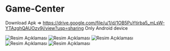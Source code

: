 # Game-Center

Download Apk => https://drive.google.com/file/u/1/d/1OB5PuYtirba5_mLsW-YTAzghQAUOzv9j/view?usp=sharing Only Android device

<img src="https://raw.githubusercontent.com/aesoruk16/Game-Center/main/ss/1.jpeg" alt="Resim Açıklaması" class="resim">
<img src="https://raw.githubusercontent.com/aesoruk16/Game-Center/main/ss/2.jpeg" alt="Resim Açıklaması" class="resim">
<img src="https://raw.githubusercontent.com/aesoruk16/Game-Center/main/ss/3.jpeg" alt="Resim Açıklaması" class="resim">
<img src="https://raw.githubusercontent.com/aesoruk16/Game-Center/main/ss/4.jpeg" alt="Resim Açıklaması" class="resim">
<img src="https://raw.githubusercontent.com/aesoruk16/Game-Center/main/ss/5.jpeg" alt="Resim Açıklaması" class="resim">
